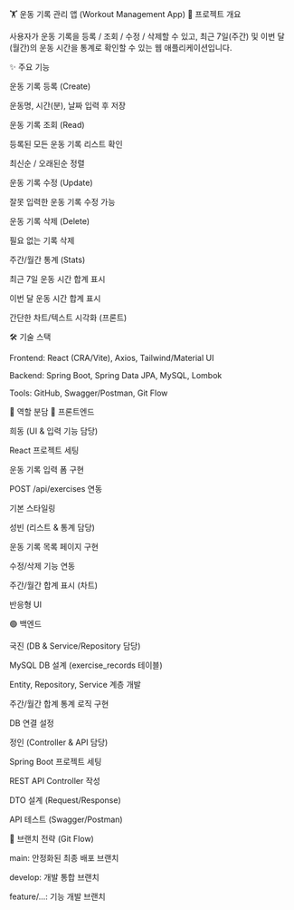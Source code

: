 🏋️ 운동 기록 관리 앱 (Workout Management App)
📌 프로젝트 개요

사용자가 운동 기록을 등록 / 조회 / 수정 / 삭제할 수 있고,
최근 7일(주간) 및 이번 달(월간)의 운동 시간을 통계로 확인할 수 있는 웹 애플리케이션입니다.

✨ 주요 기능

운동 기록 등록 (Create)

운동명, 시간(분), 날짜 입력 후 저장

운동 기록 조회 (Read)

등록된 모든 운동 기록 리스트 확인

최신순 / 오래된순 정렬

운동 기록 수정 (Update)

잘못 입력한 운동 기록 수정 가능

운동 기록 삭제 (Delete)

필요 없는 기록 삭제

주간/월간 통계 (Stats)

최근 7일 운동 시간 합계 표시

이번 달 운동 시간 합계 표시

간단한 차트/텍스트 시각화 (프론트)

🛠 기술 스택

Frontend: React (CRA/Vite), Axios, Tailwind/Material UI

Backend: Spring Boot, Spring Data JPA, MySQL, Lombok

Tools: GitHub, Swagger/Postman, Git Flow

👥 역할 분담
🔵 프론트엔드

희동 (UI & 입력 기능 담당)

React 프로젝트 세팅

운동 기록 입력 폼 구현

POST /api/exercises 연동

기본 스타일링

성빈 (리스트 & 통계 담당)

운동 기록 목록 페이지 구현

수정/삭제 기능 연동

주간/월간 합계 표시 (차트)

반응형 UI

🟢 백엔드

국진 (DB & Service/Repository 담당)

MySQL DB 설계 (exercise_records 테이블)

Entity, Repository, Service 계층 개발

주간/월간 합계 통계 로직 구현

DB 연결 설정

정인 (Controller & API 담당)

Spring Boot 프로젝트 세팅

REST API Controller 작성

DTO 설계 (Request/Response)

API 테스트 (Swagger/Postman)

🌱 브랜치 전략 (Git Flow)

main: 안정화된 최종 배포 브랜치

develop: 개발 통합 브랜치

feature/...: 기능 개발 브랜치




